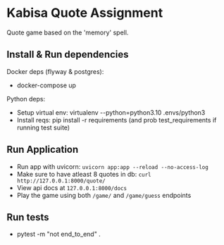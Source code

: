 # Kabisa Quote Assignment

Quote game based on the 'memory' spell.

## Install & Run dependencies
Docker deps (flyway & postgres):
- docker-compose up

Python deps:
- Setup virtual env: virtualenv --python=python3.10 .envs/python3
- Install reqs: pip install -r requirements (and prob test_requirements if running test suite)

## Run Application
- Run app with uvicorn: `uvicorn app:app --reload --no-access-log`
- Make sure to have atleast 8 quotes in db: `curl http://127.0.0.1:8000/quote/`
- View api docs at `127.0.0.1:8000/docs`
- Play the game using both `/game/` and `/game/guess` endpoints

## Run tests
- pytest -m "not end_to_end" .